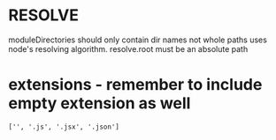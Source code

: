 # RESOLVE
moduleDirectories should only contain dir names not whole paths uses node's
resolving algorithm. resolve.root must be an absolute path

# extensions - remember to include empty extension as well
`['', '.js', '.jsx', '.json']`

